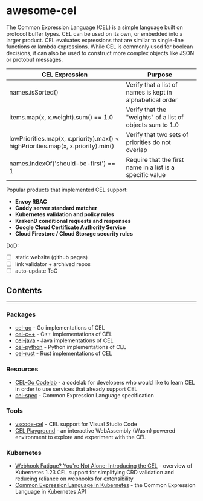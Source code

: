 # awesome-cel

The Common Expression Language (CEL) is a simple language built on protocol buffer types. CEL can be used on its own, or embedded into a larger product. CEL evaluates expressions that are similar to single-line functions or lambda expressions. While CEL is commonly used for boolean decisions, it can also be used to construct more complex objects like JSON or protobuf messages.

| CEL Expression | Purpose | 
| -------------- | ------- |
| names.isSorted() | Verify that a list of names is kept in alphabetical order |
| items.map(x, x.weight).sum() == 1.0 | Verify that the "weights" of a list of objects sum to 1.0 |
| lowPriorities.map(x, x.priority).max() < highPriorities.map(x, x.priority).min() | Verify that two sets of priorities do not overlap |
| names.indexOf('should-be-first') == 1 | Require that the first name in a list is a specific value |

Popular products that implemented CEL support:

* **Envoy RBAC**
* **Caddy server standard matcher**
* **Kubernetes validation and policy rules**
* **KrakenD conditional requests and responses**
* **Google Cloud Certificate Authority Service**
* **Cloud Firestore / Cloud Storage security rules**

DoD:
- [ ] static website (github pages)
- [ ] link validator + archived repos
- [ ] auto-update ToC
      
## Contents

<!-- START doctoc -->
<!-- END doctoc -->

---

### Packages

* [cel-go](https://pkg.go.dev/github.com/google/cel-go) - Go implementations of CEL
* [cel-c++](https://github.com/google/cel-cpp) - C++ implementations of CEL
* [cel-java](https://github.com/google/cel-java) - Java implementations of CEL
* [cel-python](https://pypi.org/project/cel-python/) - Python implementations of CEL
* [cel-rust](https://github.com/thesayyn/cel-rust) - Rust implementations of CEL

### Resources

* [CEL-Go Codelab](https://codelabs.developers.google.com/codelabs/cel-go#0) - a codelab for developers who would like to learn CEL in order to use services that already support CEL
* [cel-spec](https://github.com/google/cel-spec) - Common Expression Language specification

### Tools

* [vscode-cel](https://marketplace.visualstudio.com/items?itemName=hmarr.cel) - CEL support for Visual Studio Code
* [CEL Playground](https://playcel.undistro.io/) - an interactive WebAssembly (Wasm) powered environment to explore and experiment with the CEL

### Kubernetes

* [Webhook Fatigue? You're Not Alone: Introducing the CEL](https://www.youtube.com/watch?v=gJWMvsC7Mzo) - overview of Kubernetes 1.23 CEL support for simplifying CRD validation and reducing reliance on webhooks for extensibility
* [Common Expression Language in Kubernetes](https://kubernetes.io/docs/reference/using-api/cel/) - the Common Expression Language in Kubernetes API
